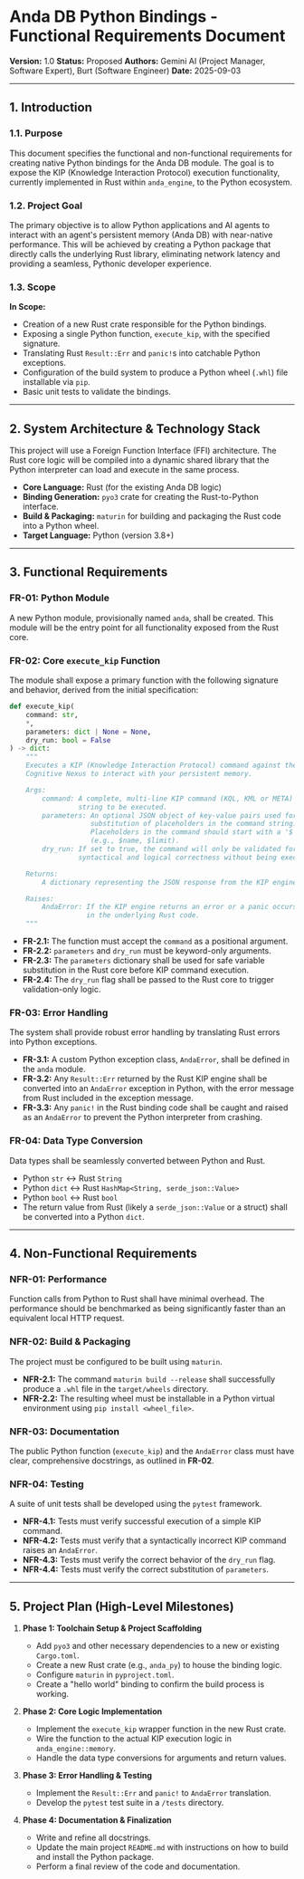 # Anda DB Python Bindings - Functional Requirements Document

**Version:** 1.0
**Status:** Proposed
**Authors:** Gemini AI (Project Manager, Software Expert), Burt (Software Engineer)
**Date:** 2025-09-03

---

## 1. Introduction

### 1.1. Purpose
This document specifies the functional and non-functional requirements for creating native Python bindings for the Anda DB module. The goal is to expose the KIP (Knowledge Interaction Protocol) execution functionality, currently implemented in Rust within `anda_engine`, to the Python ecosystem.

### 1.2. Project Goal
The primary objective is to allow Python applications and AI agents to interact with an agent's persistent memory (Anda DB) with near-native performance. This will be achieved by creating a Python package that directly calls the underlying Rust library, eliminating network latency and providing a seamless, Pythonic developer experience.

### 1.3. Scope
**In Scope:**
-   Creation of a new Rust crate responsible for the Python bindings.
-   Exposing a single Python function, `execute_kip`, with the specified signature.
-   Translating Rust `Result::Err` and `panic!`s into catchable Python exceptions.
-   Configuration of the build system to produce a Python wheel (`.whl`) file installable via `pip`.
-   Basic unit tests to validate the bindings.

---

## 2. System Architecture & Technology Stack

This project will use a Foreign Function Interface (FFI) architecture. The Rust core logic will be compiled into a dynamic shared library that the Python interpreter can load and execute in the same process.

-   **Core Language:** Rust (for the existing Anda DB logic)
-   **Binding Generation:** `pyo3` crate for creating the Rust-to-Python interface.
-   **Build & Packaging:** `maturin` for building and packaging the Rust code into a Python wheel.
-   **Target Language:** Python (version 3.8+)

---

## 3. Functional Requirements

### FR-01: Python Module
A new Python module, provisionally named `anda`, shall be created. This module will be the entry point for all functionality exposed from the Rust core.

### FR-02: Core `execute_kip` Function
The module shall expose a primary function with the following signature and behavior, derived from the initial specification:

```python
def execute_kip(
    command: str,
    *,
    parameters: dict | None = None,
    dry_run: bool = False
) -> dict:
    """
    Executes a KIP (Knowledge Interaction Protocol) command against the 
    Cognitive Nexus to interact with your persistent memory.

    Args:
        command: A complete, multi-line KIP command (KQL, KML or META) 
                 string to be executed.
        parameters: An optional JSON object of key-value pairs used for safe 
                    substitution of placeholders in the command string. 
                    Placeholders in the command should start with a '$' 
                    (e.g., $name, $limit).
        dry_run: If set to true, the command will only be validated for 
                 syntactical and logical correctness without being executed.

    Returns:
        A dictionary representing the JSON response from the KIP engine.

    Raises:
        AndaError: If the KIP engine returns an error or a panic occurs 
                   in the underlying Rust code.
    """
```
- **FR-2.1:** The function must accept the `command` as a positional argument.
- **FR-2.2:** `parameters` and `dry_run` must be keyword-only arguments.
- **FR-2.3:** The `parameters` dictionary shall be used for safe variable substitution in the Rust core before KIP command execution.
- **FR-2.4:** The `dry_run` flag shall be passed to the Rust core to trigger validation-only logic.

### FR-03: Error Handling
The system shall provide robust error handling by translating Rust errors into Python exceptions.
- **FR-3.1:** A custom Python exception class, `AndaError`, shall be defined in the `anda` module.
- **FR-3.2:** Any `Result::Err` returned by the Rust KIP engine shall be converted into an `AndaError` exception in Python, with the error message from Rust included in the exception message.
- **FR-3.3:** Any `panic!` in the Rust binding code shall be caught and raised as an `AndaError` to prevent the Python interpreter from crashing.

### FR-04: Data Type Conversion
Data types shall be seamlessly converted between Python and Rust.
-   Python `str` <-> Rust `String`
-   Python `dict` <-> Rust `HashMap<String, serde_json::Value>`
-   Python `bool` <-> Rust `bool`
-   The return value from Rust (likely a `serde_json::Value` or a struct) shall be converted into a Python `dict`.

---

## 4. Non-Functional Requirements

### NFR-01: Performance
Function calls from Python to Rust shall have minimal overhead. The performance should be benchmarked as being significantly faster than an equivalent local HTTP request.

### NFR-02: Build & Packaging
The project must be configured to be built using `maturin`.
- **NFR-2.1:** The command `maturin build --release` shall successfully produce a `.whl` file in the `target/wheels` directory.
- **NFR-2.2:** The resulting wheel must be installable in a Python virtual environment using `pip install <wheel_file>`.

### NFR-03: Documentation
The public Python function (`execute_kip`) and the `AndaError` class must have clear, comprehensive docstrings, as outlined in **FR-02**.

### NFR-04: Testing
A suite of unit tests shall be developed using the `pytest` framework.
- **NFR-4.1:** Tests must verify successful execution of a simple KIP command.
- **NFR-4.2:** Tests must verify that a syntactically incorrect KIP command raises an `AndaError`.
- **NFR-4.3:** Tests must verify the correct behavior of the `dry_run` flag.
- **NFR-4.4:** Tests must verify the correct substitution of `parameters`.

---

## 5. Project Plan (High-Level Milestones)

1.  **Phase 1: Toolchain Setup & Project Scaffolding**
    -   Add `pyo3` and other necessary dependencies to a new or existing `Cargo.toml`.
    -   Create a new Rust crate (e.g., `anda_py`) to house the binding logic.
    -   Configure `maturin` in `pyproject.toml`.
    -   Create a "hello world" binding to confirm the build process is working.

2.  **Phase 2: Core Logic Implementation**
    -   Implement the `execute_kip` wrapper function in the new Rust crate.
    -   Wire the function to the actual KIP execution logic in `anda_engine::memory`.
    -   Handle the data type conversions for arguments and return values.

3.  **Phase 3: Error Handling & Testing**
    -   Implement the `Result::Err` and `panic!` to `AndaError` translation.
    -   Develop the `pytest` test suite in a `/tests` directory.

4.  **Phase 4: Documentation & Finalization**
    -   Write and refine all docstrings.
    -   Update the main project `README.md` with instructions on how to build and install the Python package.
    -   Perform a final review of the code and documentation.

